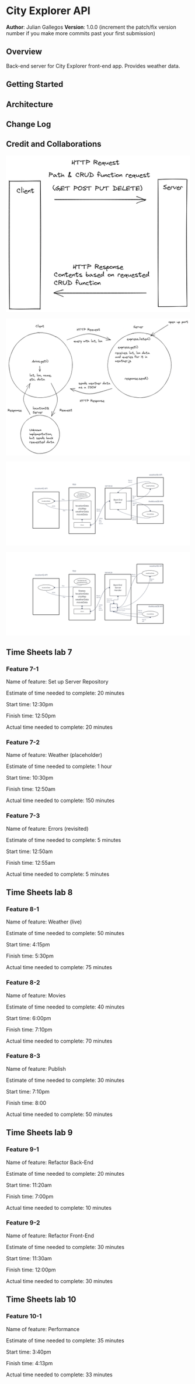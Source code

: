 # City Explorer API

**Author**: Julian Gallegos
**Version**: 1.0.0 (increment the patch/fix version number if you make more commits past your first submission)

## Overview

Back-end server for City Explorer front-end app. Provides weather data.

## Getting Started
<!-- What are the steps that a user must take in order to build this app on their own machine and get it running? -->

## Architecture
<!-- Provide a detailed description of the application design. What technologies (languages, libraries, etc) you're using, and any other relevant design information. -->

## Change Log
<!-- Use this area to document the iterative changes made to your application as each feature is successfully implemented. Use time stamps. Here's an example:

01-01-2001 4:59pm - Application now has a fully-functional express server, with a GET route for the location resource. -->

## Credit and Collaborations
<!-- Give credit (and a link) to other people or resources that helped you build this application. -->

![Client-Server Dataflow1](./diagrams/request-response-cycle.png)

![Client-Server Dataflow2](./diagrams/DataFlowDiagram.png)

![Client-Server Dataflow3](./diagrams/Lab%208%20diagram.png)

![Client-Server Dataflow4](./diagrams/Lab%2010%20diagram.png)

## Time Sheets lab 7

### Feature 7-1

Name of feature: Set up Server Repository

Estimate of time needed to complete: 20 minutes

Start time: 12:30pm

Finish time: 12:50pm

Actual time needed to complete: 20 minutes

### Feature 7-2

Name of feature: Weather (placeholder)

Estimate of time needed to complete: 1 hour

Start time: 10:30pm

Finish time: 12:50am

Actual time needed to complete: 150 minutes

### Feature 7-3

Name of feature: Errors (revisited)

Estimate of time needed to complete: 5 minutes

Start time: 12:50am

Finish time: 12:55am

Actual time needed to complete: 5 minutes

## Time Sheets lab 8

### Feature 8-1

Name of feature: Weather (live)

Estimate of time needed to complete: 50 minutes

Start time: 4:15pm

Finish time: 5:30pm

Actual time needed to complete: 75 minutes

### Feature 8-2

Name of feature: Movies

Estimate of time needed to complete: 40 minutes

Start time: 6:00pm

Finish time: 7:10pm

Actual time needed to complete: 70 minutes

### Feature 8-3

Name of feature: Publish

Estimate of time needed to complete: 30 minutes

Start time:  7:10pm

Finish time: 8:00

Actual time needed to complete: 50 minutes

## Time Sheets lab 9

### Feature 9-1

Name of feature: Refactor Back-End

Estimate of time needed to complete: 20 minutes

Start time: 11:20am

Finish time: 7:00pm

Actual time needed to complete: 10 minutes

### Feature 9-2

Name of feature: Refactor Front-End

Estimate of time needed to complete: 30 minutes

Start time: 11:30am

Finish time: 12:00pm

Actual time needed to complete: 30 minutes

## Time Sheets lab 10

### Feature 10-1

Name of feature: Performance

Estimate of time needed to complete: 35 minutes

Start time: 3:40pm

Finish time: 4:13pm

Actual time needed to complete: 33 minutes

